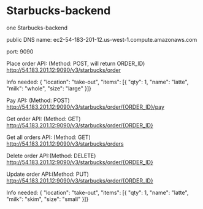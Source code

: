 # Starbucks-backend
one Starbucks-backend


public DNS name: ec2-54-183-201-12.us-west-1.compute.amazonaws.com

port: 9090


Place order API: (Method: POST, will return ORDER_ID)
http://54.183.201.12:9090/v3/starbucks/order

Info needed:
    { "location": "take-out",
      "items": [{
      "qty": 1,
      "name": "latte",
      "milk": "whole",
      "size": "large"
    }]}


Pay API: (Method: POST)
http://54.183.201.12:9090/v3/starbucks/order/{ORDER_ID}/pay


Get order API: (Method: GET)
http://54.183.201.12:9090/v3/starbucks/order/{ORDER_ID}


Get all orders API: (Method: GET)
http://54.183.201.12:9090/v3/starbucks/orders


Delete order API:(Method: DELETE)
http://54.183.201.12:9090/v3/starbucks/order/{ORDER_ID}


Update order API:(Method: PUT)
http://54.183.201.12:9090/v3/starbucks/order/{ORDER_ID}

Info needed:
    { "location": "take-out",
      "items": [{
      "qty": 1,
      "name": "latte",
      "milk": "skim",
      "size": "small"
    }]}
